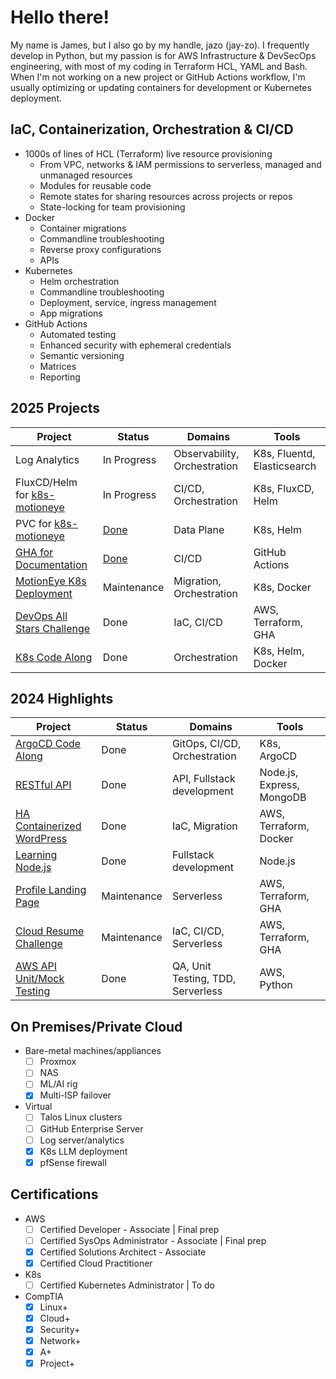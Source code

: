 <!---
jameslazo/jameslazo is a ✨ special ✨ repository because its `README.md` (this file) appears on your GitHub profile.
You can click the Preview link to take a look at your changes.
--->
# Hello there!
My name is James, but I also go by my handle, jazo (jay-zo). I frequently develop in Python, but my passion is for AWS Infrastructure & DevSecOps engineering, with most of my coding in Terraform HCL, YAML and Bash. When I'm not working on a new project or GitHub Actions workflow, I'm usually optimizing or updating containers for development or Kubernetes deployment. 

## IaC, Containerization, Orchestration & CI/CD
- 1000s of lines of HCL (Terraform) live resource provisioning
  - From VPC, networks & IAM permissions to serverless, managed and unmanaged resources
  - Modules for reusable code
  - Remote states for sharing resources across projects or repos
  - State-locking for team provisioning
- Docker
  - Container migrations
  - Commandline troubleshooting
  - Reverse proxy configurations
  - APIs
- Kubernetes
  - Helm orchestration
  - Commandline troubleshooting
  - Deployment, service, ingress management
  - App migrations
- GitHub Actions
  - Automated testing
  - Enhanced security with ephemeral credentials
  - Semantic versioning
  - Matrices
  - Reporting

## 2025 Projects
| Project | Status | Domains | Tools |
| ------- | ------ | ------- | ----- |
| Log Analytics | In Progress | Observability, Orchestration | K8s, Fluentd, Elasticsearch |
| FluxCD/Helm for [k8s-motioneye](https://github.com/jameslazo/k8s-motioneye/) | In Progress | CI/CD, Orchestration | K8s, FluxCD, Helm |
| PVC for [k8s-motioneye](https://github.com/jameslazo/k8s-motioneye/) | [Done](https://github.com/jameslazo/k8s-motioneye/pull/1) | Data Plane | K8s, Helm |
| [GHA for Documentation](https://github.com/mischavandenburg/kubecraft/issues/35) | [Done](https://github.com/mischavandenburg/kubecraft/pull/51) | CI/CD | GitHub Actions |
| [MotionEye K8s Deployment](https://github.com/jameslazo/k8s-motioneye/) | Maintenance | Migration, Orchestration | K8s, Docker |
| [DevOps All Stars Challenge](https://github.com/jameslazo/devopsallstars-tf/) | Done | IaC, CI/CD | AWS, Terraform, GHA |
| [K8s Code Along](https://github.com/jameslazo/k8s-first-project/) | Done | Orchestration | K8s, Helm, Docker |
## 2024 Highlights
| Project | Status | Domains | Tools |
| ------- | ------ | ------- | ----- |
| [ArgoCD Code Along](https://github.com/jameslazo/argocd-app-config/) | Done | GitOps, CI/CD, Orchestration | K8s, ArgoCD |
| [RESTful API](https://github.com/jameslazo/Building-RESTful-APIs--Node.js-Express-MongoDB/) | Done | API, Fullstack development | Node.js, Express, MongoDB |
| [HA Containerized WordPress](https://blog.jameslazo.com/) | Done | IaC, Migration | AWS, Terraform, Docker |
| [Learning Node.js](https://github.com/jameslazo/LearningNode.js/) | Done | Fullstack development | Node.js |
| [Profile Landing Page](https://www.jameslazo.com/) | Maintenance | Serverless | AWS, Terraform, GHA | 
| [Cloud Resume Challenge](https://resume.jameslazo.com/) | Maintenance | IaC, CI/CD, Serverless | AWS, Terraform, GHA |
| [AWS API Unit/Mock Testing](https://github.com/jameslazo/aws-crud-api-lambda-dynamodb/) | Done | QA, Unit Testing, TDD, Serverless | AWS, Python | 
## On Premises/Private Cloud
- Bare-metal machines/appliances
  - [ ] Proxmox
  - [ ] NAS
  - [ ] ML/AI rig
  - [x] Multi-ISP failover
- Virtual
  - [ ] Talos Linux clusters
  - [ ] GitHub Enterprise Server
  - [ ] Log server/analytics
  - [x] K8s LLM deployment
  - [x] pfSense firewall

## Certifications
- AWS
  - [ ] Certified Developer - Associate | Final prep
  - [ ] Certified SysOps Administrator - Associate | Final prep
  - [x] Certified Solutions Architect - Associate
  - [x] Certified Cloud Practitioner
- K8s
  - [ ] Certified Kubernetes Administrator | To do
- CompTIA
  - [x] Linux+
  - [x] Cloud+
  - [x] Security+
  - [x] Network+
  - [x] A+
  - [x] Project+
